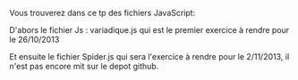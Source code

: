 Vous trouverez dans ce tp des fichiers JavaScript:

D'abors le fichier Js : variadique.js qui est le premier exercice à rendre pour le 26/10/2013 

Et ensuite le fichier Spider.js qui sera l'exercice à rendre pour le 2/11/2013, il n'est pas encore mit sur le depot github.
